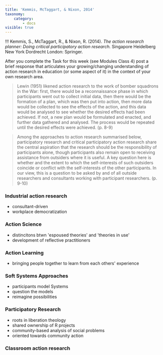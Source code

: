 ```yaml
---
title: 'Kemmis, McTaggart, & Nixon, 2014'
taxonomy:
    category:
        - docs
visible: true
---
```


!!! Kemmis, S., McTaggart, R., & Nixon, R. (2014). *The action research planner: Doing critical participatory action research.* Singapore Heidelberg New York Dordrecht London: Springer.



After you complete the Task for this week (see Modules Class 4) post a brief response that articulates your growing/changing  understanding of action research in education (or some aspect of it) in the context of your own research area.

> Lewin (1951) likened action research to the work of bomber squadrons in the War: first, there would be a reconnaissance phase in which participants went out to collect initial data, then there would be the formation of a plan, which was then put into action, then more data would be collected to see the effects of the action, and this data would be analysed to see whether the desired effects had been achieved. If not, a new plan would be formulated and enacted, and further data gathered and analysed. The process would be repeated until the desired effects were achieved. (p. 8-9)

> Among the approaches to action research summarised below, participatory research and critical participatory action research share the central aspiration that the research should be the responsibility of participants alone, though participants also remain open to receiving assistance from outsiders where it is useful. A key question here is whether and the extent to which the self-interests of such outsiders coincide or conflict with the self-interests of the other participants. In our view, this is a question to be asked by and of all outside researchers and consultants working with participant researchers. (p. 9-10)

### Industrial action research
- consultant-driven
- workplace democratization

### Action Science
- distincitons btwn 'espoused theories' and 'theories in use'
- development of reflective practitioners

### Action Learning
- bringing people together to learn from each others' experience

### Soft Systems Approaches
- participants model Systems
- question the models
- reimagine possibilities

### Participatory Research
- roots in liberation theology
- shared ownership of R projects
- community-based analysis of social problems
- oriented towards community action

### Classroom action research
